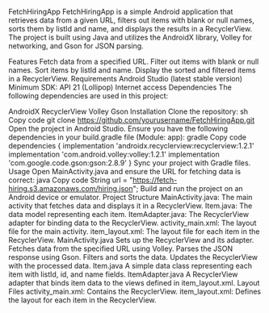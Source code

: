 FetchHiringApp
FetchHiringApp is a simple Android application that retrieves data from a given URL, filters out items with blank or null names, sorts them by listId and name, and displays the results in a RecyclerView. The project is built using Java and utilizes the AndroidX library, Volley for networking, and Gson for JSON parsing.

Features
Fetch data from a specified URL.
Filter out items with blank or null names.
Sort items by listId and name.
Display the sorted and filtered items in a RecyclerView.
Requirements
Android Studio (latest stable version)
Minimum SDK: API 21 (Lollipop)
Internet access
Dependencies
The following dependencies are used in this project:

AndroidX RecyclerView
Volley
Gson
Installation
Clone the repository:
sh
Copy code
git clone https://github.com/yourusername/FetchHiringApp.git
Open the project in Android Studio.
Ensure you have the following dependencies in your build.gradle file (Module: app):
gradle
Copy code
dependencies {
    implementation 'androidx.recyclerview:recyclerview:1.2.1'
    implementation 'com.android.volley:volley:1.2.1'
    implementation 'com.google.code.gson:gson:2.8.9'
}
Sync your project with Gradle files.
Usage
Open MainActivity.java and ensure the URL for fetching data is correct:
java
Copy code
String url = "https://fetch-hiring.s3.amazonaws.com/hiring.json";
Build and run the project on an Android device or emulator.
Project Structure
MainActivity.java: The main activity that fetches data and displays it in a RecyclerView.
Item.java: The data model representing each item.
ItemAdapter.java: The RecyclerView adapter for binding data to the RecyclerView.
activity_main.xml: The layout file for the main activity.
item_layout.xml: The layout file for each item in the RecyclerView.
MainActivity.java
Sets up the RecyclerView and its adapter.
Fetches data from the specified URL using Volley.
Parses the JSON response using Gson.
Filters and sorts the data.
Updates the RecyclerView with the processed data.
Item.java
A simple data class representing each item with listId, id, and name fields.
ItemAdapter.java
A RecyclerView adapter that binds item data to the views defined in item_layout.xml.
Layout Files
activity_main.xml: Contains the RecyclerView.
item_layout.xml: Defines the layout for each item in the RecyclerView.
